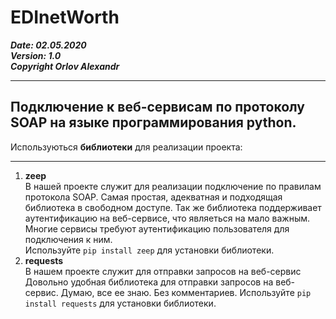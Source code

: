 
# EDInetWorth

***Date: 02.05.2020***<br>
***Version: 1.0***<br>
***Copyright Orlov Alexandr***<br>

-----------------------------------------------------------------------------------------------
Подключение к веб-сервисам по протоколу SOAP на языке программирования python.
-----------------------------------------------------------------------------------------------

Используються **библиотеки** для реализации проекта:
<hr>

1. **zeep** <br>
В нашей проекте служит для реализации подключение по правилам протокола SOAP.
Самая простая, адекватная и подходящая библиотека в свободном доступе. Так же библиотека поддерживает аутентификацию на веб-сервисе, что являеться на мало важным. Многие сервисы требуют аутентификацию пользователя для подключения к ним.<br>
Используйте `pip install zeep` для установки библиотеки.<br>
2. **requests** <br>
В нашем проекте служит для отправки запросов на веб-сервис
Довольно удобная библиотека для отправки запросов на веб-сервис. Думаю, все ее знаю. Без комментариев.
Используйте `pip install requests` для установки библиотеки.
